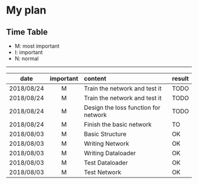# My plan

## Time Table
- M: most important
- I: important
- N: normal
----


|date       |important      |content                                    |result         |
|-------    |:------------: |:------------                              |---------      |
|2018/08/24 |M              |Train the network and test it              |TODO           |
|2018/08/24 |M              |Train the network and test it              |TODO           |
|2018/08/24 |M              |Design the loss function for network       |TODO           |
|2018/08/24 |M              |Finish the basic network                   |TO             |
|2018/08/03 |M              |Basic Structure                            |OK             |
|2018/08/03 |M              |Writing Network                            |OK             |
|2018/08/03 |M              |Writing Dataloader                         |OK             |
|2018/08/03 |M              |Test Dataloader                            |OK             |
|2018/08/03 |M              |Test Network                               |OK             |

